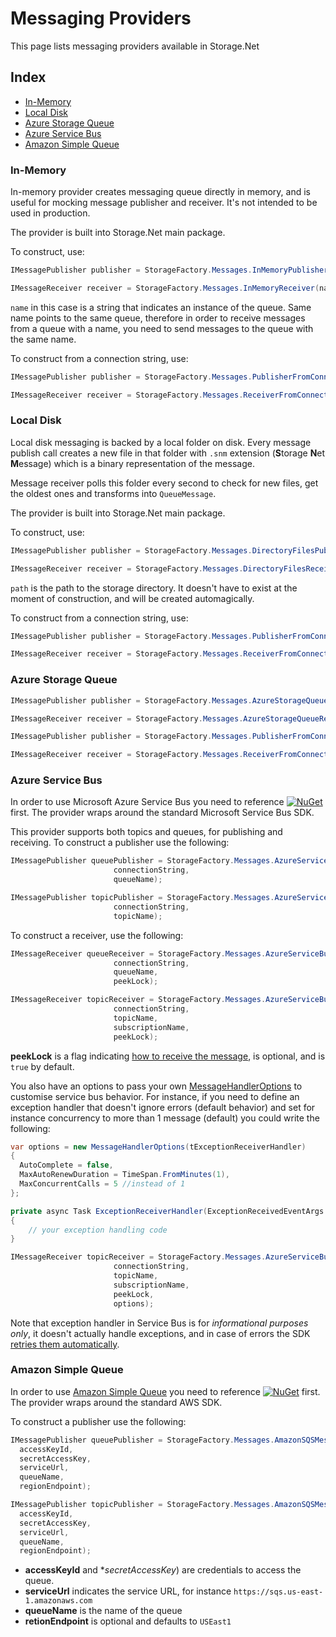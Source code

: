 # Messaging Providers

This page lists messaging providers available in Storage.Net

## Index

- [In-Memory](#inmemory)
- [Local Disk](#local-disk)
- [Azure Storage Queue](#azure-storage-queue)
- [Azure Service Bus](#azure-service-bus)
- [Amazon Simple Queue](#amazon-simple-queue)

### In-Memory

In-memory provider creates messaging queue directly in memory, and is useful for mocking message publisher and receiver. It's not intended to be used in production.

The provider is built into Storage.Net main package.

To construct, use:

```csharp
IMessagePublisher publisher = StorageFactory.Messages.InMemoryPublisher(name);

IMessageReceiver receiver = StorageFactory.Messages.InMemoryReceiver(name);
```

`name` in this case is a string that indicates an instance of the queue. Same name points to the same queue, therefore in order to receive messages from a queue with a name, you need to send messages to the queue with the same name.

To construct from a connection string, use:

```csharp
IMessagePublisher publisher = StorageFactory.Messages.PublisherFromConnectionString("inmemory://name=the_name");

IMessageReceiver receiver = StorageFactory.Messages.ReceiverFromConnectionString("inmemory://name=the_name");
```

### Local Disk

Local disk messaging is backed by a local folder on disk. Every message publish call creates a new file in that folder with `.snm` extension (**S**torage **N**et **M**essage) which is a binary representation of the message.

Message receiver polls this folder every second to check for new files, get the oldest ones and transforms into `QueueMessage`. 

The provider is built into Storage.Net main package.

To construct, use:

```csharp
IMessagePublisher publisher = StorageFactory.Messages.DirectoryFilesPublisher(path);

IMessageReceiver receiver = StorageFactory.Messages.DirectoryFilesReceiver(path);
```

`path` is the path to the storage directory. It doesn't have to exist at the moment of construction, and will be created automagically.

To construct from a connection string, use:

```csharp
IMessagePublisher publisher = StorageFactory.Messages.PublisherFromConnectionString("disk://path=the_path");

IMessageReceiver receiver = StorageFactory.Messages.ReceiverFromConnectionString("disk://path=the_path");
```

### Azure Storage Queue

```csharp
IMessagePublisher publisher = StorageFactory.Messages.AzureStorageQueuePublisher();

IMessageReceiver receiver = StorageFactory.Messages.AzureStorageQueueReceiver();
```

```csharp
IMessagePublisher publisher = StorageFactory.Messages.PublisherFromConnectionString("azure.queue://account=...;key=...;queue=...");

IMessageReceiver receiver = StorageFactory.Messages.ReceiverFromConnectionString("azure.queue://account=..;key=...;queue=...");
```

### Azure Service Bus

In order to use Microsoft Azure Service Bus you need to reference
[![NuGet](https://img.shields.io/nuget/v/Storage.Net.Microsoft.Azure.ServiceBus.svg)](https://www.nuget.org/packages/Storage.Net.Microsoft.Azure.ServiceBus/) first. The provider wraps around the standard Microsoft Service Bus SDK.

This provider supports both topics and queues, for publishing and receiving. To construct a publisher use the following:

```csharp
IMessagePublisher queuePublisher = StorageFactory.Messages.AzureServiceBusQueuePublisher(
                       connectionString,
                       queueName);

IMessagePublisher topicPublisher = StorageFactory.Messages.AzureServiceBusTopicPublisher(
                       connectionString,
                       topicName);
```

To construct a receiver, use the following:


```csharp
IMessageReceiver queueReceiver = StorageFactory.Messages.AzureServiceBusQueueReceiver(
                       connectionString,
                       queueName,
                       peekLock);

IMessageReceiver topicReceiver = StorageFactory.Messages.AzureServiceBusTopicReceiver(
                       connectionString,
                       topicName,
                       subscriptionName,
                       peekLock);
```

**peekLock** is a flag indicating [how to receive the message](https://docs.microsoft.com/en-us/rest/api/servicebus/peek-lock-message-non-destructive-read), is optional, and is `true` by default.

You also have an options to pass your own [MessageHandlerOptions](https://docs.microsoft.com/en-us/dotnet/api/microsoft.azure.servicebus.messagehandleroptions?view=azure-dotnet) to customise service bus behavior. For instance, if you need to define an exception handler that doesn't ignore errors (default behavior) and set for instance concurrency to more than 1 message (default) you could write the following:

```csharp
var options = new MessageHandlerOptions(tExceptionReceiverHandler)
{
  AutoComplete = false,
  MaxAutoRenewDuration = TimeSpan.FromMinutes(1),
  MaxConcurrentCalls = 5 //instead of 1
};

private async Task ExceptionReceiverHandler(ExceptionReceivedEventArgs args)
{
    // your exception handling code
}

IMessageReceiver topicReceiver = StorageFactory.Messages.AzureServiceBusTopicReceiver(
                       connectionString,
                       topicName,
                       subscriptionName,
                       peekLock,
                       options);
```

Note that exception handler in Service Bus is for *informational purposes only*, it doesn't actually handle exceptions, and in case of errors the SDK [retries them automatically](https://docs.microsoft.com/en-us/dotnet/api/microsoft.azure.servicebus.messagehandleroptions.exceptionreceivedhandler?view=azure-dotnet#Microsoft_Azure_ServiceBus_MessageHandlerOptions_ExceptionReceivedHandler).



### Amazon Simple Queue

In order to use [Amazon Simple Queue](https://aws.amazon.com/sqs/) you need to reference
[![NuGet](https://img.shields.io/nuget/v/Storage.Net.Amazon.Aws.svg)](https://www.nuget.org/packages/Storage.Net.Amazon.Aws/) first. The provider wraps around the standard AWS SDK.

To construct a publisher use the following:

```csharp
IMessagePublisher queuePublisher = StorageFactory.Messages.AmazonSQSMessagePublisher(
  accessKeyId,
  secretAccessKey,
  serviceUrl,
  queueName,
  regionEndpoint);

IMessagePublisher topicPublisher = StorageFactory.Messages.AmazonSQSMessageReceiver(
  accessKeyId,
  secretAccessKey,
  serviceUrl,
  queueName,
  regionEndpoint);
```

- **accessKeyId** and **secretAccessKey*) are credentials to access the queue.
- **serviceUrl** indicates the service URL, for instance `https://sqs.us-east-1.amazonaws.com`
- **queueName** is the name of the queue
- **retionEndpoint** is optional and defaults to `USEast1`

